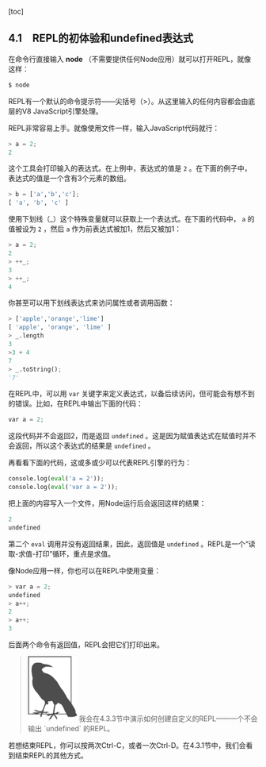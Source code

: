 [toc]

## 4.1　REPL的初体验和undefined表达式

在命令行直接输入 **node** （不需要提供任何Node应用）就可以打开REPL，就像这样：

```python
$ node
```

REPL有一个默认的命令提示符——尖括号（>）。从这里输入的任何内容都会由底层的V8 JavaScript引擎处理。

REPL非常容易上手。就像使用文件一样，输入JavaScript代码就行：

```python
> a = 2; 
2
```

这个工具会打印输入的表达式。在上例中，表达式的值是 `2` 。在下面的例子中，表达式的值是一个含有3个元素的数组。

```python
> b = ['a','b','c'];
[ 'a', 'b', 'c' ]
```

使用下划线（_）这个特殊变量就可以获取上一个表达式。在下面的代码中， `a` 的值被设为 `2` ，然后 `a` 作为前表达式被加1，然后又被加1：

```python
> a = 2;
2
> ++_;
3
> ++_; 
4
```

你甚至可以用下划线表达式来访问属性或者调用函数：

```python
> ['apple','orange','lime'] 
[ 'apple', 'orange', 'lime' ] 
> _.length
3
>3 + 4
7
> _.toString();
'7'
```

在REPL中，可以用 `var` 关键字来定义表达式，以备后续访问，但可能会有想不到的错误。比如，在REPL中输出下面的代码：

```python
var a = 2;
```

这段代码并不会返回2，而是返回 `undefined` 。这是因为赋值表达式在赋值时并不会返回，所以这个表达式的结果是 `undefined` 。

再看看下面的代码，这或多或少可以代表REPL引擎的行为：

```python
console.log(eval('a = 2'));
console.log(eval('var a = 2'));
```

把上面的内容写入一个文件，用Node运行后会返回这样的结果：

```python
2 
undefined
```

第二个 `eval` 调用并没有返回结果，因此，返回值是 `undefined` 。REPL是一个“读取-求值-打印”循环，重点是求值。

像Node应用一样，你也可以在REPL中使用变量：

```python
> var a = 2;
undefined
> a++;
2
> a++; 
3
```

后面两个命令有返回值，REPL会把它们打印出来。

> <img class="my_markdown" src="./images/56.png" style="width:99px;  height: 131px; " width="10%"/>
> 我会在4.3.3节中演示如何创建自定义的REPL——一个不会输出 `undefined` 的REPL。

若想结束REPL，你可以按两次Ctrl-C，或者一次Ctrl-D。在4.3.1节中，我们会看到结束REPL的其他方式。

